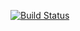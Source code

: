 [![Build Status](https://travis-ci.org/koechkevin/express.svg?branch=master)](https://travis-ci.org/koechkevin/express)
